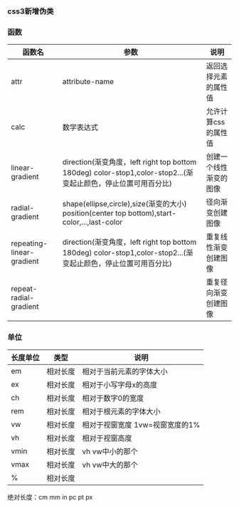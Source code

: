 ### css3新增伪类
### 函数
函数名|参数|说明
-|-|-
attr|attribute-name|返回选择元素的属性值
calc|数学表达式|允许计算css的属性值
linear-gradient|direction(渐变角度，left right top bottom 180deg) color-stop1,color-stop2...(渐变起止颜色，停止位置可用百分比)|创建一个线性渐变的图像
radial-gradient|shape(ellipse,circle),size(渐变的大小) position(center top bottom),start-color,...,last-color |径向渐变创建图像
repeating-linear-gradient|direction(渐变角度，left right top bottom 180deg) color-stop1,color-stop2...(渐变起止颜色，停止位置可用百分比)|重复线性渐变创建图像
repeat-radial-gradient||重复径向渐变创建图像
### 单位
长度单位|类型|说明
-|-|-
em|相对长度|相对于当前元素的字体大小
ex|相对长度|相对于小写字母x的高度
ch|相对长度|相对于数字0的宽度
rem|相对长度|相对于根元素的字体大小
vw|相对长度|相对于视窗宽度 1vw=视窗宽度的1%
vh|相对长度|相对于视窗高度
vmin|相对长度|vh vw中小的那个
vmax|相对长度|vh vw中大的那个
%|相对长度|

绝对长度：cm mm in pc pt px


